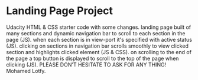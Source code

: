 # Landing Page Project
Udacity HTML & CSS starter code with some changes.
landing page built of many sections and dynamic navigation bar to scroll to each section in the page (JS).
when each section is in view-port it's specified with active status (JS).
clicking on sections in navigation bar scrolls smoothly to view clicked section  and highlights clicked element (JS & CSS).
on scrolling to the end of the page a top button is displayed to scroll to the top of the page when clicking (JS).
PLEASE DON'T HESITATE TO ASK FOR ANY THING!  
Mohamed Lotfy.
